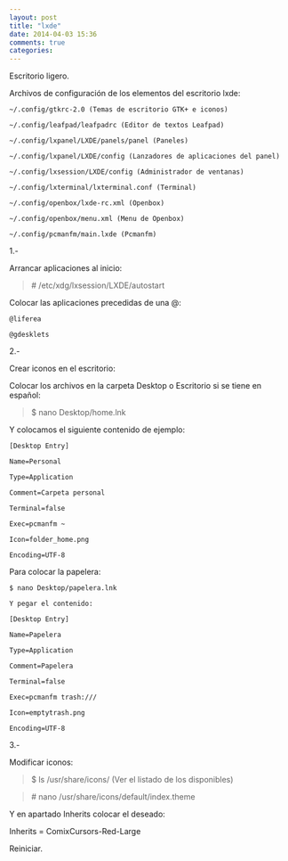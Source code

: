 ```yaml
---
layout: post
title: "lxde"
date: 2014-04-03 15:36
comments: true
categories: 
---
```

Escritorio ligero. 

Archivos de configuración de los elementos del escritorio lxde:

	~/.config/gtkrc-2.0 (Temas de escritorio GTK+ e iconos) 

	~/.config/leafpad/leafpadrc (Editor de textos Leafpad) 

	~/.config/lxpanel/LXDE/panels/panel (Paneles) 

	~/.config/lxpanel/LXDE/config (Lanzadores de aplicaciones del panel) 

	~/.config/lxsession/LXDE/config (Administrador de ventanas) 

	~/.config/lxterminal/lxterminal.conf (Terminal) 

	~/.config/openbox/lxde-rc.xml (Openbox) 

	~/.config/openbox/menu.xml (Menu de Openbox) 

	~/.config/pcmanfm/main.lxde (Pcmanfm)

1.-

Arrancar aplicaciones al inicio:

>\# /etc/xdg/lxsession/LXDE/autostart

Colocar las aplicaciones precedidas de una @:

	@liferea

	@gdesklets 

2.-

Crear iconos en el escritorio:

Colocar los archivos en la carpeta Desktop o Escritorio si se tiene en español:

>$ nano Desktop/home.lnk

Y colocamos el siguiente contenido de ejemplo:

	[Desktop Entry]

	Name=Personal

	Type=Application

	Comment=Carpeta personal

	Terminal=false

	Exec=pcmanfm ~

	Icon=folder_home.png

	Encoding=UTF-8

Para colocar la papelera:

	$ nano Desktop/papelera.lnk

	Y pegar el contenido:

	[Desktop Entry]

	Name=Papelera

	Type=Application

	Comment=Papelera

	Terminal=false

	Exec=pcmanfm trash:///

	Icon=emptytrash.png

	Encoding=UTF-8

3.-

Modificar iconos:

>$ ls /usr/share/icons/ (Ver el listado de los disponibles)

>\# nano  /usr/share/icons/default/index.theme 

Y en apartado Inherits colocar el deseado:

Inherits = ComixCursors-Red-Large

Reiniciar.

